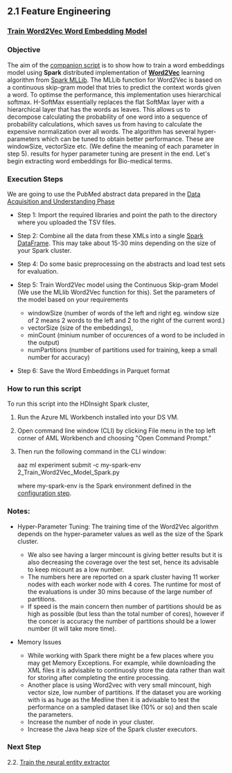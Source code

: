 ## 2.1 Feature Engineering
### [Train Word2Vec Word Embedding Model](2_Train_Word2Vec_Model_Spark.py)

### Objective

The aim of the [companion script](2_Train_Word2Vec_Model_Spark.py) is to show how to train a word embeddings model using **Spark** distributed implementation of **[Word2Vec](https://arxiv.org/pdf/1301.3781.pdf)** learning algorithm from [Spark MLLib](https://spark.apache.org/docs/latest/mllib-feature-extraction.html#word2vec). The MLLib function for Word2Vec is based on a continuous skip-gram model that tries to predict the context words given a word. To optimse the performance, this implementation uses hierarchical softmax. H-SoftMax essentially replaces the flat SoftMax layer with a hierarchical layer that has the words as leaves. This allows us to decompose calculating the probability of one word into a sequence of probability calculations, which saves us from having to calculate the expensive normalization over all words. The algorithm has several hyper-parameters which can be tuned to obtain better performance. These are windowSize, vectorSize etc. (We 
define the meaning of each parameter in step 5). results for hyper parameter tuning are present in the end. Let's begin extracting word embeddings for Bio-medical terms.

### Execution Steps 
We are going to use the PubMed abstract data prepared in the [Data Acquisition and Understanding Phase](../../01_data_acquisition_and_understanding/1_Download_and_Parse_XML_Spark.py)

* Step 1: Import the required libraries and point the path to the directory where you uploaded the TSV files.

* Step 2: Combine all the data from these XMLs into a single [Spark DataFrame](https://spark.apache.org/docs/latest/sql-programming-guide.html). This may take about 15-30 mins depending on the size of your Spark cluster.

* Step 4: Do some basic preprocessing on the abstracts and load test sets for evaluation. 

* Step 5: Train Word2Vec model using the Continuous Skip-gram Model (We use the MLlib Word2Vec function for this). Set the parameters of the model based on your requirements 

    * windowSize (number of words of the left and right eg. window size of 2 means 2 words to the left and 2 to the right of the current word.) 
    * vectorSize (size of the embeddings),
    * minCount (minium number of occurences of a word to be included in the output)
    * numPartitions (number of partitions used for training, keep a small number for accuracy)

- Step 6: Save the Word Embeddings in Parquet format

### How to run this script

To run this script into the HDInsight Spark cluster, 
1. Run the Azure ML Workbench installed into your DS VM.
2. Open command line window (CLI) by clicking File menu in the top left corner of AML Workbench and choosing "Open Command Prompt." 
3. Then run the following command in the CLI window:

    aaz ml experiment submit -c my-spark-env 2_Train_Word2Vec_Model_Spark.py   

    where my-spark-env is the Spark environment defined in the [configuration step](../../ReadMe.md).
    
### Notes:

- Hyper-Parameter Tuning: The training time of the Word2Vec algorithm depends on the hyper-parameter values as well as the size of the Spark cluster.
    *  We also see having a larger mincount is giving better results but it is also decreasing the coverage over the test set, hence its advisable to keep micount as a low number.
    * The numbers here are reported on a spark cluster having 11 worker nodes with each worker node with 4 cores. The runtime for most of the evaluations is under 30 mins because of the large number of partitions. 
    * If speed is the main concern then number of partitions should be as high as possible (but less than the total number of cores), however if the concer is accuracy the number of partitions should be a lower number (it will take more time).

- Memory Issues

     * While working with Spark there might be a few places where you may get Memory Exceptions. For example, while downloading the XML files it is advisable to continuosly store the data rather than wait for storing after completing the entire processing. 
     * Another place is using Word2vec with very small mincount, high vector size, low number of partitions. If the dataset you are working with is as huge as the Medline then it is advisable to test the performance on a sampled dataset like (10% or so) and then scale the parameters.
     * Increase the number of node in your cluster.
     * Increase the Java heap size of the Spark cluster executors.  

### Next Step
 2.2. [Train the neural entity extractor](./code/02_modeling/02_model_creation/ReadMe.md)
